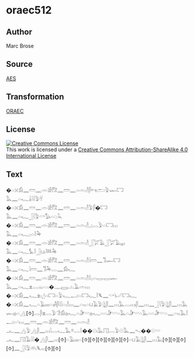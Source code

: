 # oraec512

## Author

Marc Brose

## Source

[AES](https://github.com/simondschweitzer/aes)

## Transformation

[ORAEC](https://oraec.github.io/)

## License

<a rel="license" href="http://creativecommons.org/licenses/by-sa/4.0/"><img alt="Creative Commons License" style="border-width:0" src="https://i.creativecommons.org/l/by-sa/4.0/88x31.png" /></a><br />This work is licensed under a <a rel="license" href="http://creativecommons.org/licenses/by-sa/4.0/">Creative Commons Attribution-ShareAlike 4.0 International License</a>

## Text

�𓏏𓏴𓀁𓈖𓏠𓈖𓏛𓀀𓀗𓈖𓏠𓈖𓏏𓏛𓁐𓋴𓄞𓂧𓅱𓆱𓉐<br>
𓅓𓈖𓏏𓆑𓏇𓇋𓇋𓅱𓄜<br>
�𓏏𓏴𓀁𓈖𓏠𓈖𓏛𓀀𓀗𓈖𓏠𓈖𓏏𓏛𓁐𓅱𓋴�𓉐<br>
𓅓𓈖𓏏𓆑𓃀𓇋𓅱𓎡𓅃𓏏𓆇𓆗<br>
�𓏏𓏴𓀁𓈖𓏠𓈖𓏛𓀀𓀗𓈖𓏠𓈖𓏏𓏛𓁐𓈎𓂋𓅱𓏏𓉐𓏥<br>
𓅓𓈖𓏏𓆑𓊪𓏏𓎛𓅆<br>
�𓏏𓏴𓀁𓈖𓏠𓈖𓏛𓀀𓀗𓈖𓏠𓈖𓏏𓏛𓁐𓃀𓅯𓄿𓃀𓅯𓄿𓈇𓏤<br>
𓅓𓈖𓏏𓆑𓅘𓎛𓃀𓂓𓏤𓆙𓅆<br>
�𓏏𓏴𓀁𓈖𓏠𓈖𓏛𓀀𓀗𓈖𓏠𓈖𓏏𓏛𓁐𓇋𓏠𓈖𓀢𓆱𓉐<br>
𓅓𓈖𓏏𓆑𓇋𓏠𓈖𓀢𓅆𓂋𓈖𓀁𓆑<br>
�𓏏𓏴𓀁𓈖𓏠𓈖𓏛𓀀𓀗𓈖𓏠𓈖𓏏𓏛𓁐𓎛𓊪𓏏𓉿𓉿𓆱<br>
𓅓𓈖𓏏𓆑𓁷𓂋𓏭𓇯�𓊃𓈙𓐟𓄿𓏛𓏥<br>
�𓏏𓏴𓀁𓈖𓆑𓁷𓏤𓊨𓏏𓉐𓏏𓅱𓆑𓂝𓏏𓉐𓆑𓎛𓆰𓈖𓎡𓂦𓉐𓆑<br>
�𓏏𓏴𓀁𓈖𓆑𓏏𓄿𓏤𓏤𓏤𓏤𓏏𓀻𓋴𓇋𓇋𓏏𓁐𓏥𓈖𓏏𓏭𓏏𓂓𓄿𓅱𓊮𓋴𓈖𓏥𓅓𓂋𓏥𓏤𓋴𓈖𓏥𓈖𓃀𓇋𓅱𓊮𓋴𓈖𓏥𓅓𓆱𓐍𓏏𓂻[⯑]𓂋𓋴𓁷𓂋𓅱𓀞𓀁𓐍𓆑𓏏𓀏𓎟𓐍𓆑𓏏𓏏𓀏𓎟𓏏𓅓𓏏𓀏𓎟𓏏𓅓𓏏𓏏𓀏𓎟𓏏𓈖𓏏𓏭𓅓𓎛𓂝𓏏𓄹𓏥𓈖𓏠𓈖𓏛𓀀𓀗𓈖𓏠𓈖𓏏𓏛𓁐<br>
𓂜𓈖𓂻𓅱𓂻𓋴𓈖𓏥𓇋𓂋𓆑𓅓𓎼𓂋𓎛��𓇳𓏤𓅓𓉔𓂋𓅱𓇳𓅓𓈖𓍇��𓇳𓎟<br>
𓂜𓈖𓉔𓄿𓇋𓇋�𓂻𓋴𓈖𓏥[⯑]𓏏𓄿𓏤𓏤𓏤𓏤𓏏[⯑][⯑][⯑][⯑][⯑][⯑]𓏏𓂓𓄿𓊮𓋴𓈖𓏥𓅓[⯑][⯑][⯑][⯑]𓈖𓃀𓇋𓅱𓄦𓆰𓏥[⯑][⯑]<br>
